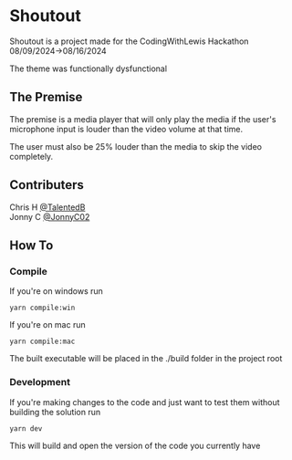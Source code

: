 # Shoutout

Shoutout is a project made for the CodingWithLewis Hackathon 08/09/2024->08/16/2024

The theme was functionally dysfunctional

## The Premise
The premise is a media player that will only play the media if the user's microphone input is louder than the video volume at that time.

The user must also be 25% louder than the media to skip the video completely.

## Contributers
Chris H [@TalentedB](https://github.com/TalentedB)  
Jonny C [@JonnyC02](https://github.com/JonnyC02)

## How To
### Compile
If you're on windows run 

`yarn compile:win`

If you're on mac run

`yarn compile:mac`

The built executable will be placed in the ./build folder in the project root

### Development
If you're making changes to the code and just want to test them without building the solution run

`yarn dev`

This will build and open the version of the code you currently have